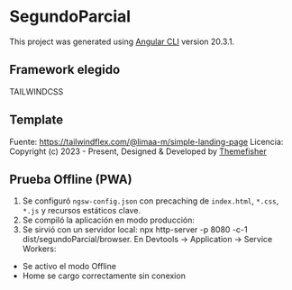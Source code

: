# SegundoParcial

This project was generated using [Angular CLI](https://github.com/angular/angular-cli) version 20.3.1.

## Framework elegido
TAILWINDCSS

## Template
Fuente: https://tailwindflex.com/@limaa-m/simple-landing-page
Licencia:
Copyright (c) 2023 - Present, Designed & Developed by [Themefisher](https://tailwindflex.com/)

## Prueba Offline (PWA)
1. Se configuró `ngsw-config.json` con precaching de `index.html`, `*.css`, `*.js` y recursos estáticos clave.
2. Se compiló la aplicación en modo producción:
3. Se sirvió con un servidor local: npx http-server -p 8080 -c-1 dist/segundoParcial/browser. En Devtools -> Application -> Service Workers:
- Se activo el modo Offline
- Home se cargo correctamente sin conexion